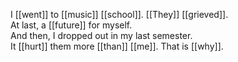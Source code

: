I [[went]] to [[music]] [[school]]. [[They]] [[grieved]].  
At last, a [[future]] for myself.  
And then, I dropped out in my last semester.  
It [[hurt]] them more [[than]] [[me]]. That is [[why]].  